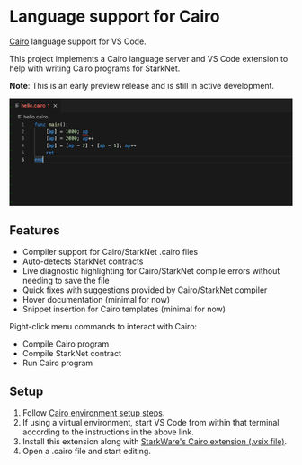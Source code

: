 # Language support for Cairo

[Cairo](https://www.cairo-lang.org/) language support for VS Code.

This project implements a Cairo language server and VS Code extension to help with writing Cairo programs for StarkNet.

**Note**: This is an early preview release and is still in active development.

![](images/main.gif)

## Features

- Compiler support for Cairo/StarkNet .cairo files
- Auto-detects StarkNet contracts
- Live diagnostic highlighting for Cairo/StarkNet compile errors without needing to save the file
- Quick fixes with suggestions provided by Cairo/StarkNet compiler
- Hover documentation (minimal for now)
- Snippet insertion for Cairo templates (minimal for now)

Right-click menu commands to interact with Cairo:
- Compile Cairo program
- Compile StarkNet contract
- Run Cairo program

## Setup

1. Follow [Cairo environment setup steps](https://www.cairo-lang.org/docs/quickstart.html).
2. If using a virtual environment, start VS Code from within that terminal according to the instructions in the above link.
3. Install this extension along with [StarkWare's Cairo extension (.vsix file)](https://github.com/starkware-libs/cairo-lang/releases).
4. Open a .cairo file and start editing.
